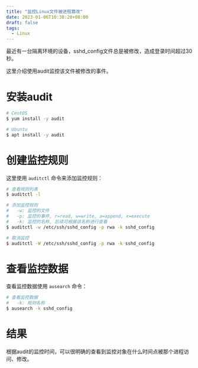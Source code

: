 ```yaml
---
title: "监控Linux文件被进程篡改"
date: 2023-01-06T10:38:20+08:00
draft: false
tags:
  - Linux
---
```


最近有一台隔离环境的设备，sshd_config文件总是被修改，造成登录时间超过30秒。

这里介绍使用audit监控该文件被修改的事件。

<!--more-->

# 安装audit

```bash
# CentOS
$ yum install -y audit

# Ubuntu
$ apt install -y audit
```

# 创建监控规则

这里使用 `auditctl` 命令来添加监控规则：

```bash
# 查看规则列表
$ auditctl -l

# 添加监控规则
#   -w: 监控的文件
#   -p: 监控的事件, r=read, w=write, a=append, x=execute
#   -k: 监控的名称, 后续可根据该名称进行查看
$ auditctl -w /etc/ssh/sshd_config -p rwa -k sshd_config

# 取消监控
$ auditctl -W /etc/ssh/sshd_config -p rwa -k sshd_config
```


# 查看监控数据

查看监控数据使用 `ausearch` 命令：

```bash
# 查看监控数据
#   -k: 规则名称
$ ausearch -k sshd_config
```

# 结果

根据audit的监控时间，可以很明确的查看到监控对象在什么时间点被那个进程访问、修改。

